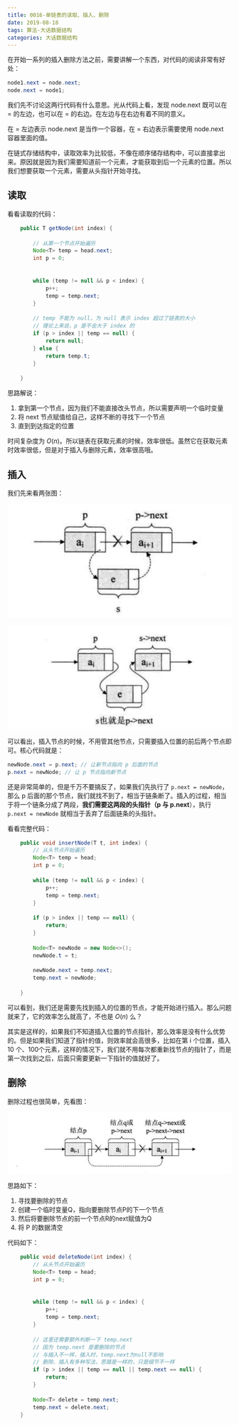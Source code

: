 ```yaml
---
title: 0016-单链表的读取、插入、删除
date: 2019-08-18
tags: 算法-大话数据结构
categories: 大话数据结构
---
```


在开始一系列的插入删除方法之前，需要讲解一个东西，对代码的阅读非常有好处：

```java
node1.next = node.next;
node.next = node1;
```

我们先不讨论这两行代码有什么意思。光从代码上看，发现 node.next 既可以在 = 的左边，也可以在 = 的右边。在左边与在右边有着不同的意义。

在 = 左边表示 node.next 是当作一个容器，在 = 右边表示需要使用 node.next 容器里面的值。



在链式存储结构中，读取效率为比较低，不像在顺序储存结构中，可以直接拿出来。原因就是因为我们需要知道前一个元素，才能获取到后一个元素的位置。所以我们想要获取一个元素，需要从头指针开始寻找。



## 读取

看看读取的代码：

```java
    public T getNode(int index) {

        // 从第一个节点开始遍历
        Node<T> temp = head.next;
        int p = 0;


        while (temp != null && p < index) {
            p++;
            temp = temp.next;
        }

        // temp 不能为 null，为 null 表示 index 超过了链表的大小
        // 理论上来说，p 是不会大于 index 的
        if (p > index || temp == null) {
            return null;
        } else {
            return temp.t;
        }

    }
```

思路解说：

1. 拿到第一个节点，因为我们不能直接改头节点，所以需要声明一个临时变量
2. 将 next 节点赋值给自己，这样不断的寻找下一个节点
3. 直到到达指定的位置



时间复杂度为 $O(n)$。所以链表在获取元素的时候，效率很低。虽然它在获取元素时效率很低，但是对于插入与删除元素，效率很高哦。



## 插入

我们先来看两张图：

![](https://github.com/aprz512/pic4aprz512/blob/master/Blog/%E7%AE%97%E6%B3%95/%E5%A4%A7%E8%AF%9D%E6%95%B0%E6%8D%AE%E7%BB%93%E6%9E%84/3-8-2.png?raw=true)

![](https://github.com/aprz512/pic4aprz512/blob/master/Blog/%E7%AE%97%E6%B3%95/%E5%A4%A7%E8%AF%9D%E6%95%B0%E6%8D%AE%E7%BB%93%E6%9E%84/3-8-3.png?raw=true)

可以看出，插入节点的时候，不用管其他节点，只需要插入位置的前后两个节点即可。核心代码就是：

```java
newNode.next = p.next; // 让新节点指向 p 后面的节点
p.next = newNode; // 让 p 节点指向新节点
```

还是非常简单的，但是千万不要搞反了，如果我们先执行了 `p.next = newNode`，那么 p 后面的那个节点，我们就找不到了，相当于链条断了。插入的过程，相当于将一个链条分成了两段，**我们需要这两段的头指针（p 与 p.next**），执行 `p.next = newNode` 就相当于丢弃了后面链条的头指针。

看看完整代码：

```java
    public void insertNode(T t, int index) {
        // 从头节点开始遍历
        Node<T> temp = head;
        int p = 0;

        while (temp != null && p < index) {
            p++;
            temp = temp.next;
        }

        if (p > index || temp == null) {
            return;
        }

        Node<T> newNode = new Node<>();
        newNode.t = t;

        newNode.next = temp.next;
        temp.next = newNode;

    }
```

可以看到，我们还是需要先找到插入的位置的节点，才能开始进行插入。那么问题就来了，它的效率怎么就高了，不也是 $O(n)$ 么？

其实是这样的，如果我们不知道插入位置的节点指针，那么效率是没有什么优势的。但是如果我们知道了指针的值，则效率就会高很多，比如在第 i 个位置，插入 10 个、100个元素，这样的情况下，我们就不用每次都重新找节点的指针了，而是第一次找到之后，后面只需要更新一下指针的值就好了。



## 删除

删除过程也很简单，先看图：

![](https://github.com/aprz512/pic4aprz512/blob/master/Blog/%E7%AE%97%E6%B3%95/%E5%A4%A7%E8%AF%9D%E6%95%B0%E6%8D%AE%E7%BB%93%E6%9E%84/3-8-5.png?raw=true)

思路如下：

1. 寻找要删除的节点
2. 创建一个临时变量Q，指向要删除节点P的下一个节点
3. 然后将要删除节点的前一个节点R的next赋值为Q
4. 将 P 的数据清空

代码如下：

```java
    public void deleteNode(int index) {
        // 从头节点开始遍历
        Node<T> temp = head;
        int p = 0;


        while (temp != null && p < index) {
            p++;
            temp = temp.next;
        }

        // 这里还需要额外判断一下 temp.next
        // 因为 temp.next 是要删除的节点
        // 与插入不一样，插入时，temp.next为null不影响
        // 删除、插入有多种写法，思路是一样的，只是细节不一样
        if (p > index || temp == null || temp.next == null) {
            return;
        }

        Node<T> delete = temp.next;
        temp.next = delete.next;
    }
```

